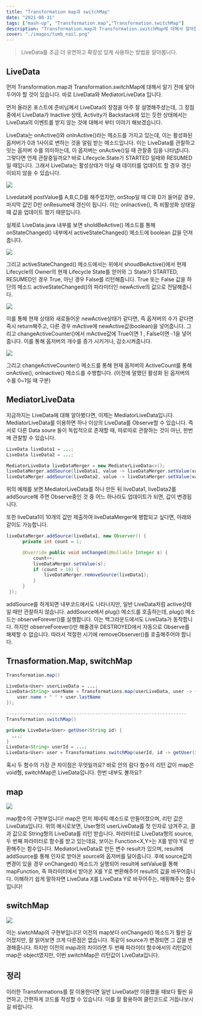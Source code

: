 ```yaml
---
title: "Transformation map과 switchMap"
date: "2021-08-31"
tags: ["mash-up", "Transformation.map","Transformation.switchMap"] 
description: "Transformation.map과 Transformation.switchMap에 대해서 알아봅니다."
cover: "./images/tumb_nail.png"
---
```


> LiveData를 조금 더 유연하고 확장성 있게 사용하는 방법을 알아봅니다.

## LiveData
먼저 Transformation.map과 Transformation.switchMap에 대해서 알기 전에 알아두어야 할 것이 있습니다.
바로 LiveData와 MediatorLiveData 입니다.

먼저 올라온 포스트에 준비님께서 LiveData의 장점을 아주 잘 설명해주셨는데,
그 장점중에서 LiveData가 Inactive 상태, Activity가 Backstack에 있는 듯한 상태에서는
LiveData의 이벤트를 받지 않는 것에 대해서 부터 이야기 해보겠습니다.

LiveData는 onActive()와 onInActive()라는 메소드를 가지고 있는데, 이는 활성화된 옵저버가
0과 1사이로 변하는 것을 알림 받는 메소드입니다. 이는 LiveData를 관찰하고 잇는 옵저버 수를
의미하는데, 이 옵저버는 onActive()일 때 관찰중 임을 나타냅니다. 그렇다면 언제 관찰중일까요?
바로 Lifecycle.State가 STARTED 일때와 RESUMED 일 때입니다. 그래서 LiveData는 활성상태가
아닐 때 데이터를 업데이트 할 경우 갱신이되지 않을 수 있습니다.

![](https://images.velog.io/images/seokzoo/post/e031b292-00d6-4170-825f-2188fe5a87c5/image.png)

Livedata에 postValue를 A,B,C,D를 해주었지만, onStop일 때 C와 D가 들어갈 경우, 마지막 값인 D만 onResume때 갱신이 됩니다. 이는 onInactive(), 즉 비활성화 상태일 때 값을 업데이트 했기 때문입니다.

실제로 LiveData.java 내부를 보면 sholdBeActive() 메소드를 통해 onStateChanged() 내부에서 activeStateChanged() 메소드에 boolean 값을 던져줍니다.

![](https://images.velog.io/images/seokzoo/post/c2d42e41-8264-49ef-a20c-585f6381757e/image.png)

그리고 activeStateChanged() 메소드에서는 위에서 shoudBeActive()에서 현재 Lifecycle의 Owner의 현재 Lifecycle State를 얻어와 그 State가 STARTED, RESUMED인 경우 True, 아닌 경우 False를 리턴해줍니다. 
True 또는 False 값을 하단의 메소드 activeStateChanged()의 파라미터인 newActive의 값으로 전달해줍니다. 

![](https://images.velog.io/images/seokzoo/post/31786bef-bf4d-49e0-b18e-7e24e7a37946/image.png)

이를 통해 현재 상태와 새로들어운 newActive상태가 같다면, 즉 옵저버의 수가 같다면 즉시 return해주고, 다른 경우 mActive에 newActive값(boolean)을 넣어줍니다. 그리고 changeActiveCounter()에서 mActive값에 True이면 1 , False이면 -1을 넣어줍니다. 이를 통해 옵저버의 개수를 증가 시키거나, 감소시켜줍니다.

 ![](https://images.velog.io/images/seokzoo/post/a689995b-2423-4bb3-9292-f306d327d26d/image.png)

그리고 changeActiveCounter() 메소드를 통해 현재 옵저버의 ActiveCount를 통해 onActive(), onInactive() 메소드를 수행합니다. (이전에 말했던 활성화 된 옵저버의 수를 0~1일 때 구분)

## MediatorLiveData
지금까지는 LiveData에 대해 알아봤다면, 이제는 MediatorLiveData입니다. 
MediatorLiveData를 이용하면 하나 이상의 LiveData를 Observe할 수 있습니다. 즉 서로 다른 Data soure 들이 독립적으로 존재할 때, 따로따로 관찰하는 것이 아닌, 한번에 관찰할 수 있습니다.
```java
LiveData liveData1 = ...;
LiveData liveData2 = ...;

MediatorLiveData liveDataMerger = new MediatorLiveData<>();
liveDataMerger.addSource(liveData1, value -> liveDataMerger.setValue(value));
liveDataMerger.addSource(liveData2, value -> liveDataMerger.setValue(value));
```
위의 예제를 보면 MediatorLiveData를 하나 만든 뒤 liveData1, liveData2를 addSource해 주면 Observe중인 것 중 어느 하나라도 업데이트가 되면, 값이 변경됩니다.

또한 liveData1이 10개의 값만 제출하여 liveDataMerger에 병합되고 싶다면, 아래와 같이도 가능합니다.
```java
liveDataMerger.addSource(liveData1, new Observer() {
      private int count = 1;

      @Override public void onChanged(@Nullable Integer s) {
          count++;
          liveDataMerger.setValue(s);
          if (count > 10) {
              liveDataMerger.removeSource(liveData1);
          }
      }
 });
```
addSource를 하게되면 내부코드에서도 나타나지만, 일반 LiveData처럼 active상태일 때만 관찰하지 않습니다. addSource에서 plug() 메소드를 호출하는데, plug() 메소드는 observeForever()를 실행합니다. 이는 백그라운드에서도 LiveData가 동작합니다. 하지만 observeForever()만 해줄경우 DESTROYED에서 자동으로 Observe를 해제할 수 없습니다. 따라서 적절한 시기에 removeObserver()를 호출해주어야 합니다.

## Trnasformation.Map, switchMap

```java
Transformation.map()

LiveData<User> userLiveData = ...;
LiveData<String> userName = Transformations.map(userLiveData, user -> {
    user.name + " " + user.lastName
});

-------------------------------------------------------------------
Transformation.switchMap()

private LiveData<User> getUser(String id) {
  ...;
}
LiveData<String> userId = ...;
LiveData<User> user = Transformations.switchMap(userId, id -> getUser(id) );
```
혹시 두 함수의 가장 큰 차이점은 무엇일까요? 바로 안의 람다 함수의 리턴 값이 map은 void형, switchMap은 LiveData입니다. 한번 내부도 볼까요?

## map
![](https://images.velog.io/images/seokzoo/post/2766f21f-61d0-4451-a10a-48d507c80a77/image.png)

map함수의 구현부입니다! map은 먼저 제네릭 메소드로 만들어졌으며, 리턴 값은 LiveData입니다. 위의 예시로보면, User형의 userLiveData를 첫 인자로 넘겨주고, 결과 값으로 String형의 LiveData를 리턴 받습니다. 
파라미터로 LiveData형의 source, 두 번째 파라미터로 함수를 받고 있는데요, 보이는 Function<X,Y>는 X를 받아 Y로 반환해주는 함수입니다. MediatorLiveData로 만든 변수 result가 있으며, result에 addSource를 통해 인자로 받아온 source와 옵저버를 달아줍니다. 후에 source값의 변경이 있을 경우 onChanged() 메소드가 실행되어 result에 setValue를 통해 mapFunction, 즉 파라미터에서 받아온 X를 Y로 변환해주어 result의 값을 바꾸어줍니다. 
이해하기 쉽게 말하자면 LiveData X를 LiveData Y로 바꾸어주는, 매핑해주는 함수입니다!

## switchMap
![](https://images.velog.io/images/seokzoo/post/3426472b-89b0-4df7-805f-87e0fd496db6/image.png)

이는 siwtchMap의 구현부입니다! 이전의 map보다 onChanged() 메소드가 훨씬 길어졌지만, 잘 읽어보면 크게 다른점은 없습니다. 똑같이 source가 변경되면 그 값을 변경해줍니다. 하지만 이전의 map과의 차이라면 두 번째 파라미터 함수에서의 리턴값이 map은 object였지만, 이번 switchMap은 리턴값이 LiveData입니다. 

## 정리
이러한 Transformations를 잘 이용한다면 일반 LiveData만 이용했을 때보다 훨씬 유연하고, 간편하게 코드를 작성할 수 있습니다. 이를 잘 활용하여 클린코드로 거듭나보시길 바랍니다.